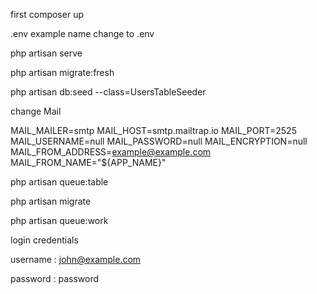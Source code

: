 
first composer up 

.env example name change to .env

php artisan serve

php artisan migrate:fresh

php artisan db:seed --class=UsersTableSeeder

change Mail

MAIL_MAILER=smtp MAIL_HOST=smtp.mailtrap.io MAIL_PORT=2525 MAIL_USERNAME=null MAIL_PASSWORD=null MAIL_ENCRYPTION=null MAIL_FROM_ADDRESS=example@example.com MAIL_FROM_NAME="${APP_NAME}"

php artisan queue:table

php artisan migrate

php artisan queue:work


login credentials

username : john@example.com

password : password
